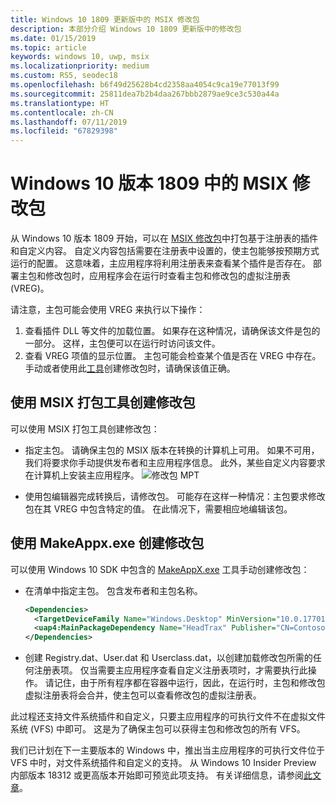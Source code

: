 ```yaml
---
title: Windows 10 1809 更新版中的 MSIX 修改包
description: 本部分介绍 Windows 10 1809 更新版中的修改包
ms.date: 01/15/2019
ms.topic: article
keywords: windows 10, uwp, msix
ms.localizationpriority: medium
ms.custom: RS5, seodec18
ms.openlocfilehash: b6f49d25628b4cd2358aa4054c9ca19e77013f99
ms.sourcegitcommit: 25811dea7b2b4daa267bbb2879ae9ce3c530a44a
ms.translationtype: HT
ms.contentlocale: zh-CN
ms.lasthandoff: 07/11/2019
ms.locfileid: "67829398"
---
```

# <a name="msix-modification-packages-on-windows-10-version-1809"></a>Windows 10 版本 1809 中的 MSIX 修改包 

从 Windows 10 版本 1809 开始，可以在 [MSIX 修改包](modification-packages.md)中打包基于注册表的插件和自定义内容。 自定义内容包括需要在注册表中设置的，使主包能够按预期方式运行的配置。 这意味着，主应用程序将利用注册表来查看某个插件是否存在。 部署主包和修改包时，应用程序会在运行时查看主包和修改包的虚拟注册表 (VREG)。 

请注意，主包可能会使用 VREG 来执行以下操作： 
1.  查看插件 DLL 等文件的加载位置。 如果存在这种情况，请确保该文件是包的一部分。 这样，主包便可以在运行时访问该文件。  
2.  查看 VREG 项值的显示位置。 主包可能会检查某个值是否在 VREG 中存在。 手动或者使用此[工具](https://www.microsoft.com/en-us/p/msix-packaging-tool/9n5lw3jbcxkf)创建修改包时，请确保该值正确。 

## <a name="create-a-modification-package-using-the-msix-packaging-tool"></a>使用 MSIX 打包工具创建修改包

可以使用 MSIX 打包工具创建修改包：
* 指定主包。 请确保主包的 MSIX 版本在转换的计算机上可用。 如果不可用，我们将要求你手动提供发布者和主应用程序信息。 此外，某些自定义内容要求在计算机上安装主应用程序。
![修改包 MPT](images/MPT-mod-page.png)

* 使用包编辑器完成转换后，请修改包。 可能存在这样一种情况：主包要求修改包在其 VREG 中包含特定的值。 在此情况下，需要相应地编辑该包。 

## <a name="create-a-modification-package-using-makeappxexe"></a>使用 MakeAppx.exe 创建修改包

可以使用 Windows 10 SDK 中包含的 [MakeAppX.exe](https://docs.microsoft.com/windows/uwp/packaging/create-app-package-with-makeappx-tool) 工具手动创建修改包：
* 在清单中指定主包。 包含发布者和主包名称。

    ```xml
    <Dependencies>
      <TargetDeviceFamily Name="Windows.Desktop" MinVersion="10.0.17701.0" MaxVersionTested="12.0.0.0"/>
      <uap4:MainPackageDependency Name="HeadTrax" Publisher="CN=Contoso Software, O=Contoso Corporation, C=US" />
    </Dependencies>
    ```
- 创建 Registry.dat、User.dat 和 Userclass.dat，以创建加载修改包所需的任何注册表项。 仅当需要主应用程序查看自定义注册表项时，才需要执行此操作。 请记住，由于所有程序都在容器中运行，因此，在运行时，主包和修改包虚拟注册表将会合并，使主包可以查看修改包的虚拟注册表。  

此过程还支持文件系统插件和自定义，只要主应用程序的可执行文件不在虚拟文件系统 (VFS) 中即可。 这是为了确保主包可以获得主包和修改包的所有 VFS。 

我们已计划在下一主要版本的 Windows 中，推出当主应用程序的可执行文件位于 VFS 中时，对文件系统插件和自定义的支持。 从 Windows 10 Insider Preview 内部版本 18312 或更高版本开始即可预览此项支持。 有关详细信息，请参阅[此文章](modification-package-1903.md)。 

